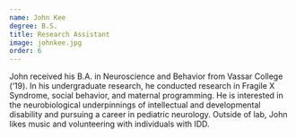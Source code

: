 ```yaml
---
name: John Kee
degree: B.S.
title: Research Assistant
image: johnkee.jpg
order: 6
---
```

John received his B.A. in Neuroscience and Behavior from Vassar College (‘19). In his undergraduate research, he conducted research in Fragile X Syndrome, social behavior, and maternal programming. He is interested in the neurobiological underpinnings of intellectual and developmental disability and pursuing a career in pediatric neurology. Outside of lab, John likes music and volunteering with individuals with IDD.